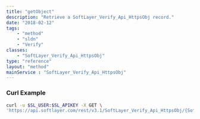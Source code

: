 ```yaml
---
title: "getObject"
description: "Retrieve a SoftLayer_Verify_Api_HttpsObj record."
date: "2018-02-12"
tags:
    - "method"
    - "sldn"
    - "Verify"
classes:
    - "SoftLayer_Verify_Api_HttpsObj"
type: "reference"
layout: "method"
mainService : "SoftLayer_Verify_Api_HttpsObj"
---
```


### Curl Example
```bash
curl -u $SL_USER:$SL_APIKEY -X GET \
'https://api.softlayer.com/rest/v3.1/SoftLayer_Verify_Api_HttpsObj/{SoftLayer_Verify_Api_HttpsObjID}/getObject'
```
